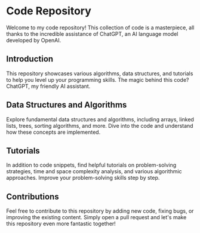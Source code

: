 # Code Repository

Welcome to my code repository! This collection of code is a masterpiece, all thanks to the incredible assistance of ChatGPT, an AI language model developed by OpenAI.

## Introduction

This repository showcases various algorithms, data structures, and tutorials to help you level up your programming skills. The magic behind this code? ChatGPT, my friendly AI assistant.

## Data Structures and Algorithms

Explore fundamental data structures and algorithms, including arrays, linked lists, trees, sorting algorithms, and more. Dive into the code and understand how these concepts are implemented.

## Tutorials

In addition to code snippets, find helpful tutorials on problem-solving strategies, time and space complexity analysis, and various algorithmic approaches. Improve your problem-solving skills step by step.

## Contributions

Feel free to contribute to this repository by adding new code, fixing bugs, or improving the existing content. Simply open a pull request and let's make this repository even more fantastic together!

